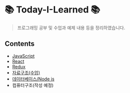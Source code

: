 # 📚 Today-I-Learned 📚
> 프로그래밍 공부 및 수업과 예제 내용 등을 정리하였습니다.

## Contents
+ [JavaScript](https://github.com/leejiwon6315/Today-I-Learned/tree/master/JavaScript)
+ [React](https://github.com/leejiwon6315/Today-I-Learned/tree/master/React)
+ [Redux](https://github.com/leejiwon6315/Today-I-Learned/tree/master/Redux)
+ [자료구조(수업)](https://github.com/leejiwon6315/Today-I-Learned/tree/master/자료구조(수업))
+ [데이터베이스/Node js](https://github.com/leejiwon6315/Today-I-Learned/tree/master/데이터베이스)
+ 컴퓨터구조(작성 예정)
